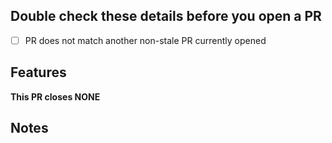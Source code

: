 ## Double check these details before you open a PR
<!-- Tick the checkboxes to ensure you've done everything correctly -->
- [ ] PR does not match another non-stale PR currently opened

## Features
<!-- List your features here and the benefits they bring. Include images/codes if appropriate -->

**This PR closes NONE**
<!-- List issues that this PR would close above. Ex: This PR closes #1, #2, #3. -->
<!-- If your pull request does not fix any issue, it's best to make an issue OR remove this section, depending on your changes. -->

## Notes
<!-- List anything note-worthy here (potential issues, this needs to be merged to `master` before working, etc.). -->
